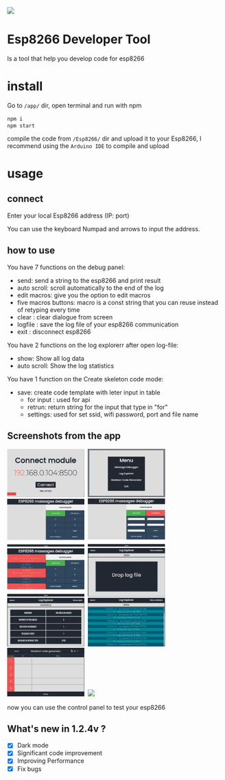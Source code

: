 <img src="https://raw.githubusercontent.com/EladJosef/Esp8266-developer-tool/126f1b2abe30ad8c57463810e340db1f2a61f622/img/banner.svg" width="1000">

# Esp8266 Developer Tool

Is a tool that help you develop code for esp8266

# install

Go to `/app/` dir, open terminal and run with npm

```node
npm i
npm start
```

compile the code from `/Esp8266/` dir and upload it to your Esp8266, I recommend using the `Arduino IDE` to compile and upload

# usage

## connect

Enter your local Esp8266 address (IP: port)

You can use the keyboard Numpad and arrows to input the address.

## how to use

You have 7 functions on the debug panel:

- send: send a string to the esp8266 and print result
- auto scroll: scroll automatically to the end of the log
- edit macros: give you the option to edit macros
- five macros buttons: macro is a const string that you can reuse instead of retyping every time
- clear : clear dialogue from screen
- logfile : save the log file of your esp8266 communication
- exit : disconnect esp8266

You have 2 functions on the log explorerr after open log-file:

- show: Show all log data
- auto scroll: Show the log statistics

You have 1 function on the Create skeleton code mode:

- save: create code template with leter input in table
  - for input : used for api
  - retrun: return string for the input that type in "for"
  - settings: used for set ssid, wifi password, port and file name

## Screenshots from the app

<p float="left">
  <kbd>
  <img src="https://raw.githubusercontent.com/EladJosef/Esp8266-debugger/master/img/connect.png" width="180">
  </kbd>
  <kbd>
  <img src="https://raw.githubusercontent.com/EladJosef/Esp8266-debugger/develop/img/menu.png" width="180">
  </kbd>
  <kbd>
  <img src="https://raw.githubusercontent.com/EladJosef/Esp8266-debugger/master/img/Control.png" width="180">
  </kbd>
  <kbd>
  <img src="https://raw.githubusercontent.com/EladJosef/Esp8266-debugger/master/img/edit-macro.png" width="180">
  </kbd>
  <kbd>
  <img src="https://raw.githubusercontent.com/EladJosef/Esp8266-debugger/master/img/log.png" width="180">
  </kbd>
  <kbd>
  <img src="https://raw.githubusercontent.com/EladJosef/Esp8266-debugger/develop/img/upload.png" width="180">
  </kbd>
  <kbd>
  <img src="https://raw.githubusercontent.com/EladJosef/Esp8266-debugger/develop/img/stat-log.png" width="180">
  </kbd>
  <kbd>
  <img src="https://raw.githubusercontent.com/EladJosef/Esp8266-debugger/develop/img/data-log.png" width="180">
  </kbd>
  <kbd>
  <img src="https://raw.githubusercontent.com/EladJosef/Esp8266-debugger/develop/img/code.png" width="180">
  </kbd>
  <kbd>
  <img src="https://raw.githubusercontent.com/EladJosef/Esp8266-developer-tool/develop/img/settings.png" width="180">
  </kbd>
</p>

now you can use the control panel to test your esp8266

## What's new in 1.2.4v ?

- [x] Dark mode
- [x] Significant code improvement
- [x] Improving Performance
- [x] Fix bugs 
